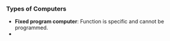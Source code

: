 ### Types of Computers
- **Fixed program computer**: Function is specific and cannot be programmed.
- 